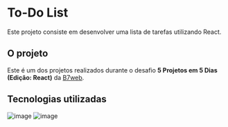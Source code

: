 # **To-Do List**

Este projeto consiste em desenvolver uma lista de tarefas utilizando React.

## **O projeto**
Este é um dos projetos realizados durante o desafio **5 Projetos em 5 Dias (Edição: React)** da [B7web](https://b7web.com.br/fullstack/?ref=I24108426I&gclid=CjwKCAjw7--KBhAMEiwAxfpkWPUznwSkfxN55ROMEOJ9-Od0YVnp0Urb43wEmKYNtXfyO0QBIXwmvxoCKIMQAvD_BwE).

## **Tecnologias utilizadas**
![image](https://img.shields.io/badge/React-2b2b2b?&logo=react&logoColor=61DAFB)
![image](https://img.shields.io/badge/TypeScript-007ACC?e&logo=typescript&logoColor=white)